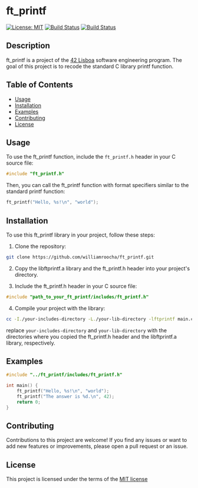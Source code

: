 # ft_printf

[![License: MIT](https://img.shields.io/badge/License-MIT-yellow.svg)](https://opensource.org/license/mit/)
[![Build Status](https://img.shields.io/badge/status-complete-brightgreen.svg)](https://travis-ci.com/williamroocha/ft_printf)
[![Build Status](https://img.shields.io/badge/42-2023-blue.svg)](https://42lisboa.com/)

## Description

ft_printf is a project of the <a href="https://42lisboa.com/" target="_blank" rel="noopener noreferrer">42 Lisboa</a> software engineering program. The goal of this project is to recode the standard C library printf function.

## Table of Contents

- [Usage](#usage)
- [Installation](#installation)
- [Examples](#examples)
- [Contributing](#contributing)
- [License](#license)

## Usage

To use the ft_printf function, include the `ft_printf.h` header in your C source file:

```c
#include "ft_printf.h"
```

Then, you can call the ft_printf function with format specifiers similar to the standard printf function:

```c
ft_printf("Hello, %s!\n", "world");
```

## Installation

To use this ft_printf library in your project, follow these steps:

1. Clone the repository:

```bash
git clone https://github.com/williamroocha/ft_printf.git
```

2. Copy the libftprintf.a library and the ft_printf.h header into your project's directory.

3. Include the ft_printf.h header in your C source file:
    
```c
#include "path_to_your_ft_printf/includes/ft_printf.h"
```

4. Compile your project with the library:

```bash
cc -I./your-includes-directory -L./your-lib-directory -lftprintf main.c -o your_executable
```
replace `your-includes-directory` and `your-lib-directory` with the directories where you copied the ft_printf.h header and the libftprintf.a library, respectively.

## Examples

```c
#include "../ft_printf/includes/ft_printf.h"

int main() {
    ft_printf("Hello, %s!\n", "world");
    ft_printf("The answer is %d.\n", 42);
    return 0;
}
```

## Contributing
Contributions to this project are welcome! If you find any issues or want to add new features or improvements, please open a pull request or an issue.

## License
This project is licensed under the terms of the [MIT license](https://opensource.org/license/mit/)